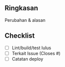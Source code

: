 ## Ringkasan
Perubahan & alasan

## Checklist
- [ ] Lint/build/test lulus
- [ ] Terkait Issue (Closes #)
- [ ] Catatan deploy